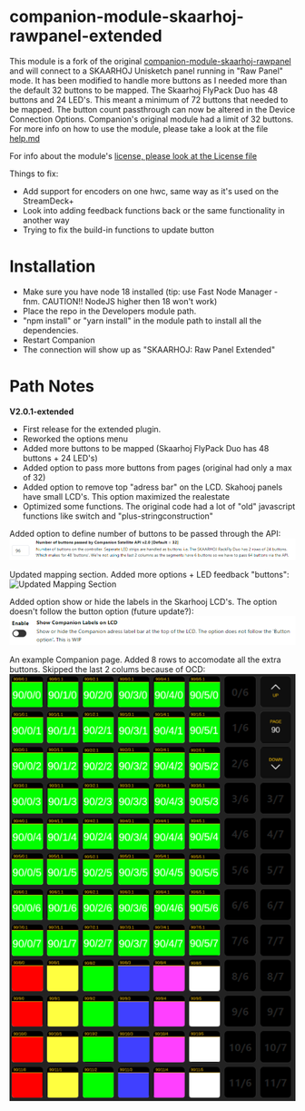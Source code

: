 # companion-module-skaarhoj-rawpanel-extended

This module is a fork of the original [companion-module-skaarhoj-rawpanel](https://github.com/bitfocus/companion-module-skaarhoj-rawpanel/) and will connect to a SKAARHOJ Unisketch panel running in "Raw Panel" mode.
It has been modified to handle more buttons as I needed more than the default 32 buttons to be mapped.
The Skaarhoj FlyPack Duo has 48 buttons and 24 LED's. This meant a minimum of 72 buttons that needed to be mapped.
The button count passthrough can now be altered in the Device Connection Options.
Companion's original module had a limit of 32 buttons.
For more info on how to use the module, please take a look at the file [help.md](https://github.com/bitfocus/companion-module-skaarhoj-rawpanel/blob/main/HELP.md)

For info about the module's [license, please look at the License file](https://github.com/bitfocus/companion-module-skaarhoj-rawpanel/blob/main/LICENSE)

Things to fix:
 - Add support for encoders on one hwc, same way as it's used on the StreamDeck+
 - Look into adding feedback functions back or the same functionality in another way
 - Trying to fix the build-in functions to update button 

# Installation
 - Make sure you have node 18 installed (tip: use Fast Node Manager - fnm. CAUTION!! NodeJS higher then 18 won't work)
 - Place the repo in the Developers module path.
 - "npm install" or "yarn install" in the module path to install all the dependencies.
 - Restart Companion
 - The connection will show up as "SKAARHOJ: Raw Panel Extended"

# Path Notes

**V2.0.1-extended**
 - First release for the extended plugin.
 - Reworked the options menu
 - Added more buttons to be mapped (Skaarhoj FlyPack Duo has 48 buttons + 24 LED's)
 - Added option to pass more buttons from pages (original had only a max of 32)
 - Added option to remove top "adress bar" on the LCD. Skahooj panels have small LCD's. This option maximized the realestate
 - Optimized some functions. The original code had a lot of "old" javascript functions like switch and "plus-stringconstruction"


 Added option to define number of buttons to be passed through the API:
 ![Button Passthrough Count](companion/Images/rawpanel-extended-buttoncount.png?raw=true 'Button Passthrough Count')

 Updated mapping section. Added more options + LED feedback "buttons":
 ![Updated Mapping Section](companion/Images/rawpanel-extended-buttonmapping.png.png?raw=true 'Updated Mapping Section')

 Added option show or hide the labels in the Skarhooj LCD's. The option doesn't follow the button option (future update?):
 ![Show or hide labels](companion/Images/rawpanel-extended-showlabels.png?raw=true 'Show or hide labels')

 An example Companion page. Added 8 rows to accomodate all the extra buttons. Skipped the last 2 colums because of OCD:
 ![Example Companion Page](companion/Images/rawpanel-extended-companionpage.png?raw=true 'Example Companion Page')